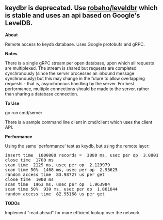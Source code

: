 ## keydbr is deprecated. Use [robaho/leveldbr](http://www.github.com/robaho/leveldbr) which is stable and uses an api based on Google's LevelDB.

**About**

Remote access to keydb database. Uses Google protobufs and gRPC.

**Notes**

There is a single gRPC stream per open database,
upon which all requests are multiplexed. The stream is shared but requests are completed synchronously (since the server processes an inbound message synchronously) but this may change in the future to allow overlapping requests - that is, asynchronous handling
by the server. For best performance, multiple connections should be made to the server, rather than sharing a database connection.

**To Use**

go run cmd/server

There is a sample command line client in cmd/client which uses the client API.

**Performance**

Using the same 'performance' test as keydb, but using the remote layer:

<pre>
insert time  1000000 records =  3080 ms, usec per op  3.08019
close time  1700 ms
scan time  2129 ms, usec per op  2.129979
scan time 50%  1468 ms, usec per op  2.93625
random access time  83.98727 us per get
close time  1000 ms
scan time  1963 ms, usec per op  1.963984
scan time 50%  930 ms, usec per op  1.861844
random access time  82.95168 us per get
</pre>

**TODOs**

Implement "read ahead" for more efficient lookup over the network
